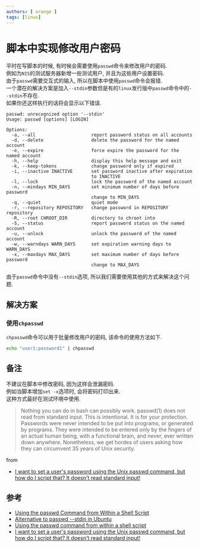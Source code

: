 ```yaml
---
authors: [ orange ]
tags: [linux]
---
```


# 脚本中实现修改用户密码

平时在写脚本的时候, 有时候会需要使用`passwd`命令来修改用户的密码.<br/>
例如为`NIS`的测试服务器新增一些测试用户, 并且为这些用户设置密码.<br/>
由于`passwd`需要交互式的输入, 所以在脚本中使用`passwd`命令会报错.<br/>
一个潜在的解决方案是加入`--stdin`参数但是有的`linux`发行版中`passwd`命令中的`--stdin`不存在.<br/>
如果你还这样执行的话将会显示以下错误.<br/>

```log
passwd: unrecognized option '--stdin'
Usage: passwd [options] [LOGIN]

Options:
  -a, --all                     report password status on all accounts
  -d, --delete                  delete the password for the named account
  -e, --expire                  force expire the password for the named account
  -h, --help                    display this help message and exit
  -k, --keep-tokens             change password only if expired
  -i, --inactive INACTIVE       set password inactive after expiration
                                to INACTIVE
  -l, --lock                    lock the password of the named account
  -n, --mindays MIN_DAYS        set minimum number of days before password
                                change to MIN_DAYS
  -q, --quiet                   quiet mode
  -r, --repository REPOSITORY   change password in REPOSITORY repository
  -R, --root CHROOT_DIR         directory to chroot into
  -S, --status                  report password status on the named account
  -u, --unlock                  unlock the password of the named account
  -w, --warndays WARN_DAYS      set expiration warning days to WARN_DAYS
  -x, --maxdays MAX_DAYS        set maximum number of days before password
                                change to MAX_DAYS
```

由于`passwd`命令中没有`--stdin`选项, 所以我们需要使用其他的方式来解决这个问题.<br/>

<!--truncate-->

## 解决方案

### 使用`chpasswd`

`chpasswd`命令可以用于批量修改用户的密码, 该命令的使用方法如下.

```bash
echo "user1:password1" | chpasswd
```

## 备注

不建议在脚本中修改密码, 因为这样会泄漏密码.<br/>
例如当脚本增加`set -x`选项时, 会将密码打印出来.<br/>
这种方式最好在测试环境中使用.<br/>

> Nothing you can do in bash can possibly work.
> passwd(1) does not read from standard input.
> This is intentional. It is for your protection.
> Passwords were never intended to be put into programs, or generated by programs.
> They were intended to be entered only by the fingers of an actual human being, with a functional brain, and never,
> ever written down anywhere.
> Nonetheless, we get hordes of users asking how they can circumvent 35 years of Unix security.

from

- [I want to set a user's password using the Unix passwd command, but how do I script that? It doesn't read standard input!](http://mywiki.wooledge.org/BashFAQ/078)

## 参考

- [Using the passwd Command from Within a Shell Script](https://www.baeldung.com/linux/passwd-shell-script#1-using-stdin-option)
- [Alternative to passwd --stdin in Ubuntu](https://askubuntu.com/questions/1115795/alternative-to-passwd-stdin-in-ubuntu)
- [Using the passwd command from within a shell script](https://stackoverflow.com/questions/714915/using-the-passwd-command-from-within-a-shell-script)
- [I want to set a user's password using the Unix passwd command, but how do I script that? It doesn't read standard input!](http://mywiki.wooledge.org/BashFAQ/078)